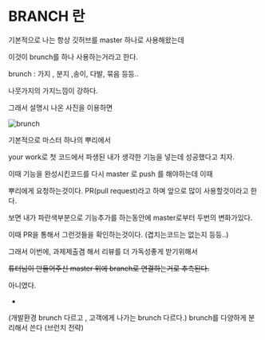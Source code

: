 # BRANCH 란

기본적으로 나는 항상 깃허브를 master 하나로 사용해왔는데

이것이 brunch를 하나 사용하는거라고 한다.

brunch : 가지 , 분지 ,송이, 다발, 묶음 등등..

나뭇가지의 가지느낌이 강하다.

그래서 설명시 나온 사진을 이용하면

![brunch](https://www.nobledesktop.com/image/gitresources/git-branches-merge.png)

기본적으로 마스터 하나의 뿌리에서

your work로 첫 코드에서 파생된 내가 생각한 기능을 넣는데 성공했다고 치자.

이때 기능을 완성시킨코드를 다시 master 로 push 를 해야하는데 이때

뿌리에게 요청하는것이다. PR(pull request)라고 하며 앞으로 많이 사용할것이라고 한다.

보면 내가 파란색부분으로 기능추가를 하는동안에 master로부터 두번의 변화가있다.

이때 PR을 통해서 그런것들을 확인하는것이다. (겹치는코드는 없는지 등등..)

그래서 이번에, 과제제출겸 해서 리뷰를 더 가독성좋게 받기위해서

~~튜터님이 만들어주신 master 위에 branch로 연결하는거로 추측된다.~~

아니였다.

-

(개발환경 brunch 다르고 , 고객에게 나가는 brunch 다르다.)
brunch를 다양하게 분리해서 쓴다 (브런치 전략)


